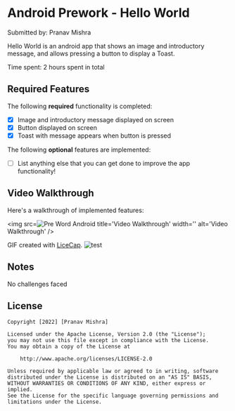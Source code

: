# Android Prework - Hello World

Submitted by: Pranav Mishra

Hello World is an android app that shows an image and introductory message, and allows pressing a button to display a Toast. 

Time spent: 2 hours spent in total

## Required Features

The following **required** functionality is completed:

* [x] Image and introductory message displayed on screen
* [x] Button displayed on screen
* [x] Toast with message appears when button is pressed 

The following **optional** features are implemented:

* [ ] List anything else that you can get done to improve the app functionality!

## Video Walkthrough

Here's a walkthrough of implemented features:

<img src=![Pre Word Android](https://user-images.githubusercontent.com/90290458/179355378-f22b283f-4ec9-427e-9f99-d2e105340fb6.png) title='Video Walkthrough' width='' alt='Video Walkthrough' />

GIF created with [LiceCap](http://www.cockos.com/licecap/).
![test](https://user-images.githubusercontent.com/90290458/179355329-9f883cf0-971e-41d7-9ff5-0b6f4618dfb4.gif)

## Notes

No challenges faced

## License

    Copyright [2022] [Pranav Mishra]

    Licensed under the Apache License, Version 2.0 (the "License");
    you may not use this file except in compliance with the License.
    You may obtain a copy of the License at

        http://www.apache.org/licenses/LICENSE-2.0

    Unless required by applicable law or agreed to in writing, software
    distributed under the License is distributed on an "AS IS" BASIS,
    WITHOUT WARRANTIES OR CONDITIONS OF ANY KIND, either express or implied.
    See the License for the specific language governing permissions and
    limitations under the License.
